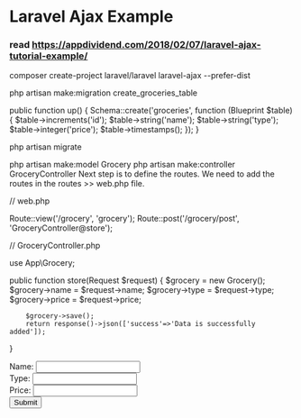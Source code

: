 # Laravel Ajax Example
### read https://appdividend.com/2018/02/07/laravel-ajax-tutorial-example/

composer create-project laravel/laravel laravel-ajax --prefer-dist

php artisan make:migration create_groceries_table

public function up()
 {
   Schema::create('groceries', function (Blueprint $table) {
      $table->increments('id');
      $table->string('name');
      $table->string('type');
      $table->integer('price');
      $table->timestamps();
    });
 }
 
 php artisan migrate
 
 php artisan make:model Grocery
php artisan make:controller GroceryController
Next step is to define the routes. We need to add the routes in the routes  >>  web.php file.

// web.php

Route::view('/grocery', 'grocery');
Route::post('/grocery/post', 'GroceryController@store');


// GroceryController.php

use App\Grocery;

 public function store(Request $request)
 {
        $grocery = new Grocery();
        $grocery->name = $request->name;
        $grocery->type = $request->type;
        $grocery->price = $request->price;

        $grocery->save();
        return response()->json(['success'=>'Data is successfully added']);
 }
 
 <!doctype html>
<html lang="{{ app()->getLocale() }}">
    <head>
        <meta charset="utf-8"/>
        <meta http-equiv="X-UA-Compatible" content="IE=edge"/>
        <meta name="viewport" content="width=device-width, initial-scale=1"/>
        <meta name="_token" content="{{csrf_token()}}" />
        <title>Grocery Store</title>
        <link href="{{asset('css/app.css')}}" rel="stylesheet" type="text/css"/>
    </head>
    <body>
      <div class="container">
         <div class="alert alert-success" style="display:none"></div>
         <form id="myForm">
            <div class="form-group">
              <label for="name">Name:</label>
              <input type="text" class="form-control" id="name">
            </div>
            <div class="form-group">
              <label for="type">Type:</label>
              <input type="text" class="form-control" id="type">
            </div>
            <div class="form-group">
               <label for="price">Price:</label>
               <input type="text" class="form-control" id="price">
             </div>
            <button class="btn btn-primary" id="ajaxSubmit">Submit</button>
          </form>
      </div>
      <script src="http://code.jquery.com/jquery-3.3.1.min.js"
               integrity="sha256-FgpCb/KJQlLNfOu91ta32o/NMZxltwRo8QtmkMRdAu8="
               crossorigin="anonymous">
      </script>
      <script>
         jQuery(document).ready(function(){
            jQuery('#ajaxSubmit').click(function(e){
               e.preventDefault();
               $.ajaxSetup({
                  headers: {
                      'X-CSRF-TOKEN': $('meta[name="_token"]').attr('content')
                  }
              });
               jQuery.ajax({
                  url: "{{ url('/grocery/post') }}",
                  method: 'post',
                  data: {
                     name: jQuery('#name').val(),
                     type: jQuery('#type').val(),
                     price: jQuery('#price').val()
                  },
                  success: function(result){
                     jQuery('.alert').show();
                     jQuery('.alert').html(result.success);
                  }});
               });
            });
      </script>
    </body>
</html>
